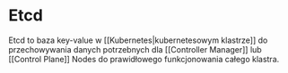 # Etcd
Etcd to baza key-value w [[Kubernetes|kubernetesowym klastrze]] do przechowywania danych potrzebnych dla [[Controller Manager]] lub [[Control Plane]] Nodes do prawidłowego funkcjonowania całego klastra.


 